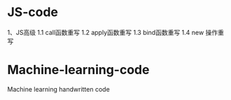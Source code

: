 # JS-code
1、JS高级
  1.1 call函数重写
  1.2 apply函数重写
  1.3 bind函数重写
  1.4 new 操作重写

# Machine-learning-code
Machine learning handwritten code
